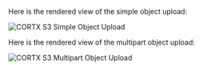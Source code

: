 Here is the rendered view of the simple object upload:

![CORTX S3 Simple Object Upload](http://www.plantuml.com/plantuml/proxy?cache=no&src=https://raw.githubusercontent.com/Seagate/cortx-s3server/main/docs/sequencediagrams/put-object-clovis-ops/simple-object-upload.plantuml)

Here is the rendered view of the multipart object upload:

![CORTX S3 Multipart Object Upload](http://www.plantuml.com/plantuml/proxy?cache=no&src=https://raw.githubusercontent.com/Seagate/cortx-s3server/main/docs/sequencediagrams/put-object-clovis-ops/multi-part-upload.plantuml)

